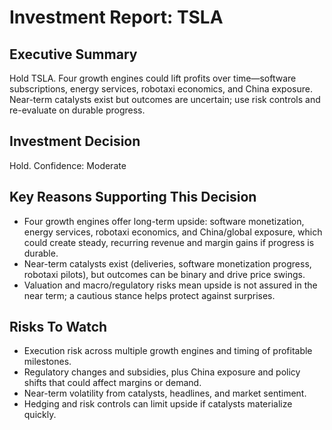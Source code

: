 # Investment Report: TSLA
## Executive Summary
Hold TSLA. Four growth engines could lift profits over time—software subscriptions, energy services, robotaxi economics, and China exposure. Near-term catalysts exist but outcomes are uncertain; use risk controls and re-evaluate on durable progress.
## Investment Decision
Hold. Confidence: Moderate
## Key Reasons Supporting This Decision
- Four growth engines offer long-term upside: software monetization, energy services, robotaxi economics, and China/global exposure, which could create steady, recurring revenue and margin gains if progress is durable.
- Near-term catalysts exist (deliveries, software monetization progress, robotaxi pilots), but outcomes can be binary and drive price swings.
- Valuation and macro/regulatory risks mean upside is not assured in the near term; a cautious stance helps protect against surprises.
## Risks To Watch
- Execution risk across multiple growth engines and timing of profitable milestones.
- Regulatory changes and subsidies, plus China exposure and policy shifts that could affect margins or demand.
- Near-term volatility from catalysts, headlines, and market sentiment.
- Hedging and risk controls can limit upside if catalysts materialize quickly.